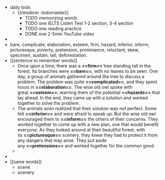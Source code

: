 - daily todo
	- {{renderer :todomaster}}
		- TODO memorizing words
		- TODO one IELTS Listen Test 1-2 section, 3-4 section
		- TODO one reading practice
		- DONE one 2-5min YouTube video
-
- bare, complicate, elaboration, esteem, firm, hazard, inferior, inform, picturesque, poverty, pretension, prominence, reluctant, skew, specimen, sustain, tail, deforestation.
- [[sentence to remember words]]
	- Once upon a time, there was a **==firm==** tree standing tall in the forest. Its branches were **==bare==**, with no leaves to be seen. One day, a group of animals gathered around the tree to discuss a problem. The problem was quite **==complicated==**, and they spent hours in **==elaboration==**. The wise old owl spoke with great **==esteem==**, warning them of the potential **==hazards==** that lay ahead. In the end, they came up with a solution and worked together to solve the problem.
	- The animals soon realized that their solution was not perfect. Some felt **==inferior==** and were afraid to speak up. But the wise old owl encouraged them to **==inform==** the others of their concerns. They worked together to come up with a new plan, one that would benefit everyone. As they looked around at their beautiful forest, with its **==picturesque==** scenery, they knew they had to protect it from any dangers that may arise. They put aside any **==pretensions==** and worked together for the common good.
	-
-
- [[same words]]
	- scene
	- scenery